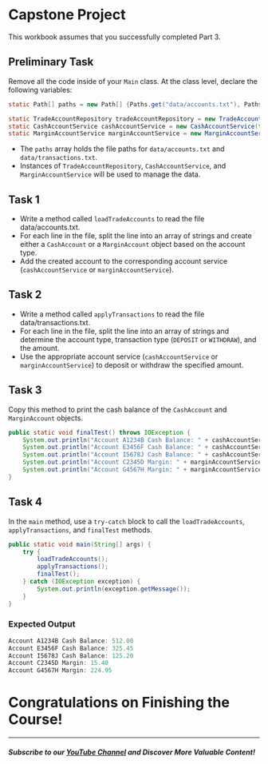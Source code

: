 # Capstone Project

This workbook assumes that you successfully completed Part 3.

## Preliminary Task
Remove all the code inside of your `Main` class. At the class level, declare the following variables:
```java
static Path[] paths = new Path[] {Paths.get("data/accounts.txt"), Paths.get("data/transactions.txt")};

static TradeAccountRepository tradeAccountRepository = new TradeAccountRepository();
static CashAccountService cashAccountService = new CashAccountService(tradeAccountRepository);
static MarginAccountService marginAccountService = new MarginAccountService(tradeAccountRepository);
```

- The `paths` array holds the file paths for `data/accounts.txt` and `data/transactions.txt`.
- Instances of `TradeAccountRepository`, `CashAccountService`, and `MarginAccountService` will be used to manage the data.


## Task 1
- Write a method called `loadTradeAccounts` to read the file data/accounts.txt. 
- For each line in the file, split the line into an array of strings and create either a `CashAccount` or a `MarginAccount` object based on the account type. 
- Add the created account to the corresponding account service (`cashAccountService` or `marginAccountService`).


## Task 2

- Write a method called `applyTransactions` to read the file data/transactions.txt. 
- For each line in the file, split the line into an array of strings and determine the account type, transaction type (`DEPOSIT` or `WITHDRAW`), and the amount. 
- Use the appropriate account service (`cashAccountService` or `marginAccountService`) to deposit or withdraw the specified amount.

## Task 3

Copy this method to print the cash balance of the `CashAccount` and `MarginAccount` objects.

```java
public static void finalTest() throws IOException {
    System.out.println("Account A1234B Cash Balance: " + cashAccountService.retrieveTradeAccount("A1234B").getCashBalance());
    System.out.println("Account E3456F Cash Balance: " + cashAccountService.retrieveTradeAccount("E3456F").getCashBalance());
    System.out.println("Account I5678J Cash Balance: " + cashAccountService.retrieveTradeAccount("I5678J").getCashBalance());
    System.out.println("Account C2345D Margin: " + marginAccountService.retrieveTradeAccount("C2345D").getMargin());
    System.out.println("Account G4567H Margin: " + marginAccountService.retrieveTradeAccount("G4567H").getMargin());
}
```

## Task 4

In the `main` method, use a `try-catch` block to call the `loadTradeAccounts`, `applyTransactions`, and `finalTest` methods.

```java
public static void main(String[] args) {
    try {
        loadTradeAccounts();
        applyTransactions();
        finalTest();
    } catch (IOException exception) {
        System.out.println(exception.getMessage());
    }
}
```

### Expected Output
```java
Account A1234B Cash Balance: 512.00
Account E3456F Cash Balance: 325.45
Account I5678J Cash Balance: 125.20
Account C2345D Margin: 15.40
Account G4567H Margin: 224.95
```

# Congratulations on Finishing the Course!

----------

##### Subscribe to our [YouTube Channel](https://www.youtube.com/@RayanSlim087?sub_confirmation=1) and Discover More Valuable Content!